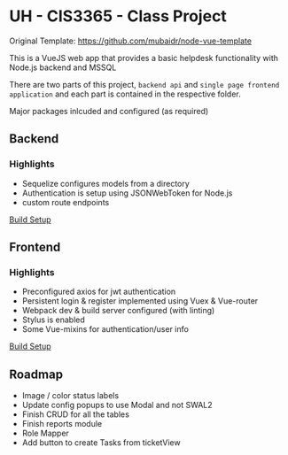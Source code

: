 # UH - CIS3365 - Class Project

Original Template: https://github.com/mubaidr/node-vue-template

This is a VueJS web app that provides a basic helpdesk functionality with Node.js backend and MSSQL

There are two parts of this project, `backend api` and `single page frontend
application` and each part is contained in the respective folder.

Major packages inlcuded and configured (as required)

## Backend

### Highlights

* Sequelize configures models from a directory
* Authentication is setup using JSONWebToken for Node.js
* custom route endpoints

[Build Setup](./backend/README.md)

## Frontend

### Highlights

* Preconfigured axios for jwt authentication
* Persistent login & register implemented using Vuex & Vue-router
* Webpack dev & build server configured (with linting)
* Stylus is enabled
* Some Vue-mixins for authentication/user info

[Build Setup](./frontend/README.md)


## Roadmap

* Image / color status labels
* Update config popups to use Modal and not SWAL2
* Finish CRUD for all the tables
* Finish reports module
* Role Mapper
* Add button to create Tasks from ticketView